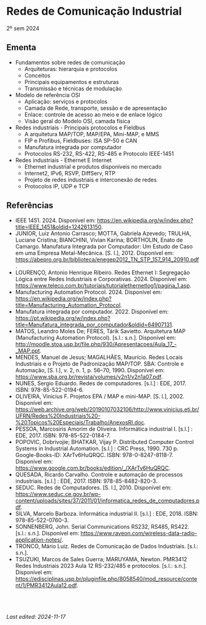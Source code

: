 # Redes de Comunicação Industrial

2º sem 2024

## Ementa

- Fundamentos sobre redes de comunicação
    - Arquiteturas: hierarquia e protocolos
    - Conceitos
    - Principais equipamentos e estruturas
    - Transmissão e técnicas de modulação
- Modelo de referência OSI
    - Aplicação: serviços e protocolos
    - Camada de Rede, transporte, sessão e de apresentação
    - Enlace: controle de acesso ao meio e de enlace lógico
    - Visão geral do Modelo OSI, camada física
- Redes industriais - Principais protocolos e Fieldbus
    - A arquitetura MAP/TOP, MAP/EPA, Mini-MAP, e MMS
    - FIP e Profibus, Fieldbuses: ISA SP-50 e CAN
    - Manufatura integrada por computador
    - Protocolos RS-232, RS-422, RS-485 e Protocolo IEEE-1451
- Redes industriais - Ethernet E Internet
    - Ethernet industrial e produtos disponíveis no mercado
    - Internet2, IPv6, RSVP, DiffServ, RTP
    - Projeto de redes industriais e interconexão de redes
    - Protocolos IP, UDP e TCP

## Referências

- IEEE 1451. 2024. Disponível em: <https://en.wikipedia.org/w/index.php?title=IEEE_1451&oldid=1242613150>.
- JUNIOR, Luiz Antonio Carrasco; MOTTA, Gabriela Azevedo; TRULHA, Luciane Cristina; BIANCHINI, Vivian Karina; BORTHOLIN, Enato de Camargo. Manufatura Integrada por Computador: Um Estudo de Caso em uma Empresa Metal-Mecânica. [S. l.], 2012. Disponível em: <https://abepro.org.br/biblioteca/enegep2012_TN_STP_157_914_20910.pdf>.
- LOURENÇO, Antonio Henrique Ribeiro. Redes Ethernet I: Segregação Lógica entre Redes Industriais e Corporativas. 2024. Disponível em: <https://www.teleco.com.br/tutoriais/tutorialethernetlog1/pagina_1.asp>.
- Manufacturing Automation Protocol. 2024. Disponível em: <https://en.wikipedia.org/w/index.php?title=Manufacturing_Automation_Protocol>.
- Manufatura integrada por computador. 2022. Disponível em: <https://pt.wikipedia.org/w/index.php?title=Manufatura_integrada_por_computador&oldid=64907131>.
- MATOS, Leandro Moles De; FERES, Tárik Savietto. Arquitetura MAP (Manufacturing Automation Protocol). [s.l.: s.n.]. Disponível em: <http://moodle.stoa.usp.br/file.php/930/Apresentacoes/Aula_17_-_MAP.ppt>.
- MENDES, Manuel de Jesus; MAGALHÃES, Maurício. Redes Locais Industriais e o Projeto de Padronização MAP/TOP. SBA: Controle e Automação, [S. l.], v. 2, n. 1, p. 56–70, 1990. Disponível em: <https://www.sba.org.br/revista/volumes/v2n1/v2n1a07.pdf>.
- NUNES, Sergio Eduardo. Redes de computadores. [s.l.] : EDE, 2017. ISBN: 978-85-522-0194-6.
- OLIVEIRA, Vinicius F. Projetos EPA / MAP e mini-MAP. [S. l.], 2002. Disponível em: <https://web.archive.org/web/20190107032106/http://www.vinicius.eti.br/UFRN/Redes%20Industriais%20-%20Topicos%20Especiais/Trabalho/AnexosRI.doc>.
- PESSOA, Marcosiris Amorim de Oliveira. Informática industrial I. [s.l.] : EDE, 2017. ISBN: 978-85-522-0184-7.
- POPOVIC, Dobrivojie; BHATKAR, Vijay P. Distributed Computer Control Systems in Industrial Automation. [s.l.] : CRC Press, 1990. 730 p. Google-Books-ID: XArTv6HuQRQC. ISBN: 978-0-8247-8118-7. Disponível em: <https://www.google.com.br/books/edition/_/XArTv6HuQRQC>.
- QUESADA, Ricardo Carvalho. Controle e automação de processos industriais. [s.l.] : EDE, 2017. ISBN: 978-85-8482-820-3.
- SEDUC. Redes de Computadores. [S. l.], 2010. Disponível em: <https://www.seduc.ce.gov.br/wp-content/uploads/sites/37/2011/01/informatica_redes_de_computadores.pdf>.
- SILVA, Marcelo Barboza. Informática industrial II. [s.l.] : EDE, 2018. ISBN: 978-85-522-0760-3.
- SONNENBERG, John. Serial Communications RS232, RS485, RS422. [s.l.: s.n.]. Disponível em: <https://www.raveon.com/wireless-data-radio-application-notes/>.
- TRONCO, Mário Luiz. Redes de Comunicação de Dados Industriais. [s.l.: s.n.].
- TSUZUKI, Marcos de Sales Guerra; MARUYAMA, Newton. PMR3412 Redes Industriais 2023 Aula 12 RS-232/485 e protocolos. [s.l.: s.n.]. Disponível em: <https://edisciplinas.usp.br/pluginfile.php/8058540/mod_resource/content/1/PMR3412Aula12.pdf>.


<br><br><br>*Last edited: 2024-11-17*
